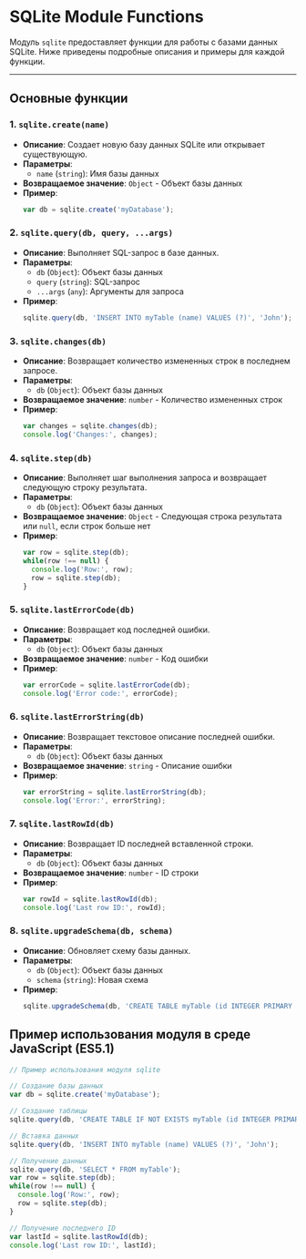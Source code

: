 # SQLite Module Functions

Модуль `sqlite` предоставляет функции для работы с базами данных SQLite. Ниже приведены подробные описания и примеры для каждой функции.

---

## Основные функции

### 1. **`sqlite.create(name)`**

- **Описание**: Создает новую базу данных SQLite или открывает существующую.
- **Параметры**:
  - `name` (`string`): Имя базы данных
- **Возвращаемое значение**: `Object` - Объект базы данных
- **Пример**:
    ```js
    var db = sqlite.create('myDatabase');
    ```

### 2. **`sqlite.query(db, query, ...args)`**

- **Описание**: Выполняет SQL-запрос в базе данных.
- **Параметры**:
  - `db` (`Object`): Объект базы данных
  - `query` (`string`): SQL-запрос
  - `...args` (`any`): Аргументы для запроса
- **Пример**:
    ```js
    sqlite.query(db, 'INSERT INTO myTable (name) VALUES (?)', 'John');
    ```

### 3. **`sqlite.changes(db)`**

- **Описание**: Возвращает количество измененных строк в последнем запросе.
- **Параметры**:
  - `db` (`Object`): Объект базы данных
- **Возвращаемое значение**: `number` - Количество измененных строк
- **Пример**:
    ```js
    var changes = sqlite.changes(db);
    console.log('Changes:', changes);
    ```

### 4. **`sqlite.step(db)`**

- **Описание**: Выполняет шаг выполнения запроса и возвращает следующую строку результата.
- **Параметры**:
  - `db` (`Object`): Объект базы данных
- **Возвращаемое значение**: `Object` - Следующая строка результата или `null`, если строк больше нет
- **Пример**:
    ```js
    var row = sqlite.step(db);
    while(row !== null) {
      console.log('Row:', row);
      row = sqlite.step(db);
    }
    ```

### 5. **`sqlite.lastErrorCode(db)`**

- **Описание**: Возвращает код последней ошибки.
- **Параметры**:
  - `db` (`Object`): Объект базы данных
- **Возвращаемое значение**: `number` - Код ошибки
- **Пример**:
    ```js
    var errorCode = sqlite.lastErrorCode(db);
    console.log('Error code:', errorCode);
    ```

### 6. **`sqlite.lastErrorString(db)`**

- **Описание**: Возвращает текстовое описание последней ошибки.
- **Параметры**:
  - `db` (`Object`): Объект базы данных
- **Возвращаемое значение**: `string` - Описание ошибки
- **Пример**:
    ```js
    var errorString = sqlite.lastErrorString(db);
    console.log('Error:', errorString);
    ```

### 7. **`sqlite.lastRowId(db)`**

- **Описание**: Возвращает ID последней вставленной строки.
- **Параметры**:
  - `db` (`Object`): Объект базы данных
- **Возвращаемое значение**: `number` - ID строки
- **Пример**:
    ```js
    var rowId = sqlite.lastRowId(db);
    console.log('Last row ID:', rowId);
    ```

### 8. **`sqlite.upgradeSchema(db, schema)`**

- **Описание**: Обновляет схему базы данных.
- **Параметры**:
  - `db` (`Object`): Объект базы данных
  - `schema` (`string`): Новая схема
- **Пример**:
    ```js
    sqlite.upgradeSchema(db, 'CREATE TABLE myTable (id INTEGER PRIMARY KEY, name TEXT)');
    ```

## Пример использования модуля в среде JavaScript (ES5.1)

```js
// Пример использования модуля sqlite

// Создание базы данных
var db = sqlite.create('myDatabase');

// Создание таблицы
sqlite.query(db, 'CREATE TABLE IF NOT EXISTS myTable (id INTEGER PRIMARY KEY, name TEXT)');

// Вставка данных
sqlite.query(db, 'INSERT INTO myTable (name) VALUES (?)', 'John');

// Получение данных
sqlite.query(db, 'SELECT * FROM myTable');
var row = sqlite.step(db);
while(row !== null) {
  console.log('Row:', row);
  row = sqlite.step(db);
}

// Получение последнего ID
var lastId = sqlite.lastRowId(db);
console.log('Last row ID:', lastId);

